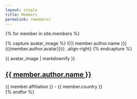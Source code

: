 ```yaml
---
layout: single
title: Members
permalink: /members/
---
```


{% for member in site.members %}

<div>
  {% capture avatar_image %} ![{{ member.author.name }}]({{member.author.avatar}}){: .align-right} {% endcapture %}

  {{ avatar_image | markdownify }}
  <div>
    <h2>
      <a href="{{ member.url }}"> {{ member.author.name }}</a>
    </h2>
    {{ member.affiliation }} - {{ member.country }}
  </div>
</div>
{% endfor %}
